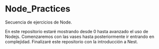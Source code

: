 # Node_Practices
 Secuencia de ejercicios de Node.

 En este repositorio estaré mostrando desde 0 hasta avanzado el uso de Nodejs.
 Comenzaremos con las vases hasta posteriormente ir entrando en complejidad.
 Finalizaré este repositorio con la introducción a Nest.